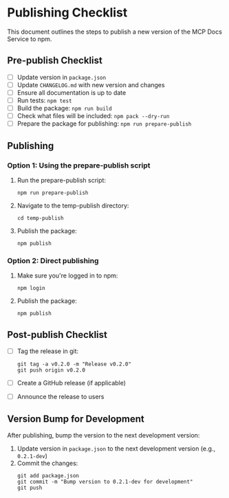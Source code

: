 # Publishing Checklist

This document outlines the steps to publish a new version of the MCP Docs Service to npm.

## Pre-publish Checklist

- [ ] Update version in `package.json`
- [ ] Update `CHANGELOG.md` with new version and changes
- [ ] Ensure all documentation is up to date
- [ ] Run tests: `npm test`
- [ ] Build the package: `npm run build`
- [ ] Check what files will be included: `npm pack --dry-run`
- [ ] Prepare the package for publishing: `npm run prepare-publish`

## Publishing

### Option 1: Using the prepare-publish script

1. Run the prepare-publish script:

   ```
   npm run prepare-publish
   ```

2. Navigate to the temp-publish directory:

   ```
   cd temp-publish
   ```

3. Publish the package:
   ```
   npm publish
   ```

### Option 2: Direct publishing

1. Make sure you're logged in to npm:

   ```
   npm login
   ```

2. Publish the package:
   ```
   npm publish
   ```

## Post-publish Checklist

- [ ] Tag the release in git:

  ```
  git tag -a v0.2.0 -m "Release v0.2.0"
  git push origin v0.2.0
  ```

- [ ] Create a GitHub release (if applicable)

- [ ] Announce the release to users

## Version Bump for Development

After publishing, bump the version to the next development version:

1. Update version in `package.json` to the next development version (e.g., `0.2.1-dev`)
2. Commit the changes:
   ```
   git add package.json
   git commit -m "Bump version to 0.2.1-dev for development"
   git push
   ```
